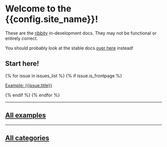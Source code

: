 # Welcome to the {{config.site_name}}!

These are the [ribbity](https://github.com/ctb/ribbity) in-development
docs. They may not be functional or entirely correct.

You should probably look at the stable docs [over here](https://ctb.github.io/ribbity-docs/) instead!

## Start here!

{% for issue in issues_list %}
{% if issue.is_frontpage %}

[Example: {{issue.title}}]({{issue.output_filename}})

{% endif %}
{% endfor %}

---

## [All examples](examples.md)

---

## [All categories](labels.md)

